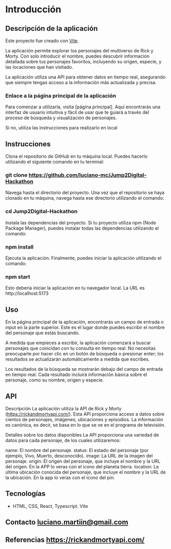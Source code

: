 # Introducción
## Descripción de la aplicación
Este proyecto fue creado con [Vite](https://vitejs.dev/).

La aplicación permite explorar los personajes del multiverso de Rick y Morty. Con solo introducir el nombre, puedes descubrir información detallada sobre tus personajes favoritos, incluyendo su origen, especie, y las locaciones que han visitado.

La aplicación utiliza una API para obtener datos en tiempo real, asegurando que siempre tengas acceso a la información más actualizada y precisa.

### Enlace a la página principal de la aplicación
Para comenzar a utilizarla, visita [página principal]. Aquí encontrarás una interfaz de usuario intuitiva y fácil de usar que te guiará a través del proceso de búsqueda y visualización de personajes.

Si no, utiliza las instrucciones para realizarlo en local

## Instrucciones
Clona el repositorio de GitHub en tu máquina local. Puedes hacerlo utilizando el siguiente comando en tu terminal:
### git clone https://github.com/luciano-mc/Jump2Digital-Hackathon

Navega hasta el directorio del proyecto. Una vez que el repositorio se haya clonado en tu máquina, navega hasta ese directorio utilizando el comando:
### cd Jump2Digital-Hackathon

Instala las dependencias del proyecto. Si tu proyecto utiliza npm (Node Package Manager), puedes instalar todas las dependencias utilizando el comando:
### npm install

Ejecuta la aplicación. Finalmente, puedes iniciar la aplicación utilizando el comando:
### npm start

Esto debería iniciar la aplicación en tu navegador local. 
La URL es http://localhost:5173

## Uso
En la página principal de la aplicación, encontrarás un campo de entrada o input en la parte superior. Este es el lugar donde puedes escribir el nombre del personaje que estás buscando.

A medida que empieces a escribir, la aplicación comenzará a buscar personajes que coincidan con tu consulta en tiempo real. No necesitas preocuparte por hacer clic en un botón de búsqueda o presionar enter; los resultados se actualizarán automáticamente a medida que escribes.

Los resultados de la búsqueda se mostrarán debajo del campo de entrada en tiempo real. Cada resultado incluirá información básica sobre el personaje, como su nombre, origen y especie.

## API
Descripción
La aplicación utiliza la API de Rick y Morty (https://rickandmortyapi.com/). 
Esta API proporciona acceso a datos sobre cientos de personajes, imágenes, ubicaciones y episodios. La información es canónica, es decir, se basa en lo que se ve en el programa de televisión.

Detalles sobre los datos disponibles
La API proporciona una variedad de datos para cada personaje, de los cuales utilizaremos:

name: El nombre del personaje.
status: El estado del personaje (por ejemplo, Vivo, Muerto, desconocido).
image: La URL de la imagen del personaje.
origin: El origen del personaje, que incluye el nombre y la URL del origen. En la APP lo veras con el icono del planeta tierra.
location: La última ubicación conocida del personaje, que incluye el nombre y la URL de la ubicación. En la app lo veras con el icono del pin.

## Tecnologías
- HTML, CSS, React, Typescript. Vite

## Contacto luciano.martiin@gmail.com

## Referencias https://rickandmortyapi.com/